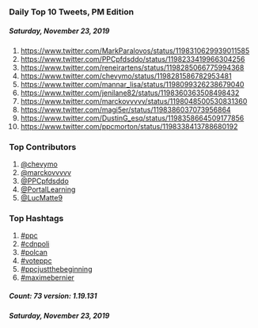 ### Daily Top 10 Tweets, PM Edition
##### Saturday, November 23, 2019
 1) https://www.twitter.com/MarkParalovos/status/1198310629939011585
 2) https://www.twitter.com/PPCpfdsddo/status/1198233419966304256
 3) https://www.twitter.com/reneirartens/status/1198285066775994368
 4) https://www.twitter.com/chevymo/status/1198281586782953481
 5) https://www.twitter.com/mannar_lisa/status/1198099326238679040
 6) https://www.twitter.com/jenilane82/status/1198360363508498432
 7) https://www.twitter.com/marckovvvvv/status/1198048500530831360
 8) https://www.twitter.com/magi5er/status/1198386037073956864
 9) https://www.twitter.com/DustinG_esq/status/1198358664509177856
10) https://www.twitter.com/ppcmorton/status/1198338413788680192

### Top Contributors
  1) [@chevymo](https://www.twitter.com/chevymo)
  2) [@marckovvvvv](https://www.twitter.com/marckovvvvv)
  3) [@PPCpfdsddo](https://www.twitter.com/PPCpfdsddo)
  4) [@PortalLearning](https://www.twitter.com/PortalLearning)
  5) [@LucMatte9](https://www.twitter.com/LucMatte9)


### Top Hashtags

  1) [#ppc](https://www.twitter.com/hashtag/ppc)
  2) [#cdnpoli](https://www.twitter.com/hashtag/cdnpoli)
  3) [#polcan](https://www.twitter.com/hashtag/polcan)
  4) [#voteppc](https://www.twitter.com/hashtag/voteppc)
  5) [#ppcjustthebeginning](https://www.twitter.com/hashtag/ppcjustthebeginning)
  6) [#maximebernier](https://www.twitter.com/hashtag/maximebernier)

##### Count: 73	version: 1.19.131
##### Saturday, November 23, 2019

